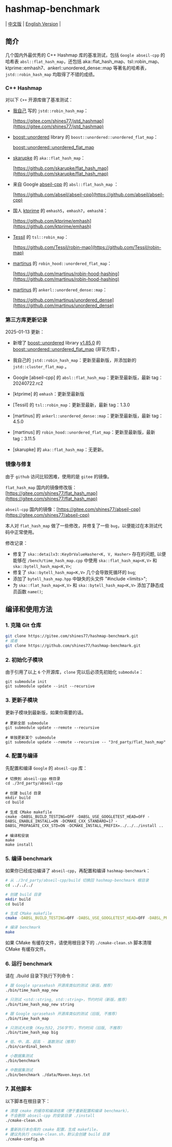# hashmap-benchmark

| [中文版](./README.md) | [English Version](./README.en.md) |

## 简介

几个国内外最优秀的 C++ Hashmap 库的基准测试，包括 `Google abseil-cpp` 的哈希表 `absl::flat_hash_map`，还包括 aka::flat_hash_map、tsl::robin_map、ktprime::emhash7、ankerl::unordered_dense::map 等著名的哈希表，`jstd::robin_hash_map` 均取得了不错的成绩。

### C++ Hashmap

对以下 `C++` 开源库做了基准测试：

* [我自己](https://github.com/shines77) 写的 `jstd::robin_hash_map`：

    [https://gitee.com/shines77/jstd_hashmap](https://gitee.com/shines77/jstd_hashmap)

* [boost::unordered](https://github.com/boostorg/unordered) library 的 `boost::unordered::unordered_flat_map`：

    [boost::unordered::unordered_flat_map](https://github.com/MikePopoloski/boost_unordered)

* [skarupke](https://github.com/skarupke) 的 `aka::flat_hash_map`：

    [https://github.com/skarupke/flat_hash_map](https://github.com/skarupke/flat_hash_map)

* 来自 Google [abseil-cpp](https://github.com/abseil) 的 `absl::flat_hash_map` ：

    [https://github.com/abseil/abseil-cpp](https://github.com/abseil/abseil-cpp)

* 国人 [ktprime](https://github.com/ktprime) 的 `emhash5`，`emhash7`，`emhash8`：

    [https://github.com/ktprime/emhash](https://github.com/ktprime/emhash)

* [Tessil](https://github.com/Tessil) 的 `tsl::robin_map`：

    [https://github.com/Tessil/robin-map](https://github.com/Tessil/robin-map)

* [martinus](https://github.com/martinus) 的 `robin_hood::unordered_flat_map`：

    [https://github.com/martinus/robin-hood-hashing](https://github.com/martinus/robin-hood-hashing)

* [martinus](https://github.com/martinus) 的 `ankerl::unordered_dense::map`：

    [https://github.com/martinus/unordered_dense](https://github.com/martinus/unordered_dense)

### 第三方库更新记录

2025-01-13 更新：

- 新增了 [boost::unordered](https://github.com/boostorg/unordered) library [v1.85.0](https://github.com/boostorg/unordered) 的 [boost::unordered::unordered_flat_map](https://github.com/MikePopoloski/boost_unordered) (非官方库) 。

- 我自己的 `jstd::robin_hash_map`：更新至最新版，并添加新的 `jstd::cluster_flat_map` 。

- Google [abseil-cpp] 的 `absl::flat_hash_map`：更新至最新版，最新 tag：20240722.rc2

- [ktprime] 的 `emhash`：更新至最新版

- [Tessil] 的 `tsl::robin_map`：更新至最新，最新 tag：1.3.0

- [martinus] 的 `ankerl::unordered_dense::map`：更新至最新版，最新 tag：4.5.0

- [martinus] 的 `robin_hood::unordered_flat_map`：更新至最新版，最新 tag：3.11.5

- [skarupke] 的 `aka::flat_hash_map`：无更新。

### 镜像与修复

由于 `github` 访问比较困难，使用的是 `gitee` 的镜像。

`flat_hash_map` 国内的镜像修改版：[https://gitee.com/shines77/flat_hash_map](https://gitee.com/shines77/flat_hash_map)

`abseil-cpp` 国内的镜像：[https://gitee.com/shines77/abseil-cpp](https://gitee.com/shines77/abseil-cpp)

本人对 `flat_hash_map` 做了一些修改，并修复了一些 `bug`，以便能过在本测试代码中正常使用。

修改记录：

* 修复了 `ska::detailv3::KeyOrValueHasher<K, V, Hasher>` 存在的问题, 以便能够在 `/bench/time_hash_map.cpp` 中使用 `ska::flat_hash_map<K,V>` 和 `ska::bytell_hash_map<K,V>`;
* 修复了 `ska::bytell_hash_map<K,V>` 几个会导致死循环的 `bug`;
* 添加了 `bytell_hash_map.hpp` 中缺失的头文件 "#include \<limits\>";
* 为 `ska::flat_hash_map<K,V>` 和 `ska::bytell_hash_map<K,V>` 添加了静态成员函数 `name()`;

## 编译和使用方法

### 1. 克隆 Git 仓库

```bash
git clone https://gitee.com/shines77/hashmap-benchmark.git
# 或者
git clone https://github.com/shines77/hashmap-benchmark.git
```

### 2. 初始化子模块

由于引用了以上 `6` 个开源库，`clone` 完以后必须先初始化 `submodule`：

```shell
git submodule init
git submodule update --init --recursive
```

### 3. 更新子模块

更新子模块到最新版，如果你需要的话。

```shell
# 更新全部 submodule
git submodule update --remote --recursive

# 单独更新某个 submodule
git submodule update --remote --recursive -- "3rd_party/flat_hash_map"
```

### 4. 配置与编译

先配置和编译 `Google` 的 `abseil-cpp` 库：

```shell
# 切换到 abseil-cpp 根目录
cd ./3rd_party/abseil-cpp

# 创建 build 目录
mkdir build
cd build

# 生成 CMake makefile
cmake -DABSL_BUILD_TESTING=OFF -DABSL_USE_GOOGLETEST_HEAD=OFF -DABSL_ENABLE_INSTALL=ON -DCMAKE_CXX_STANDARD=17 -DABSL_PROPAGATE_CXX_STD=ON -DCMAKE_INSTALL_PREFIX=../../../install ..

# 编译和安装
make
make install
```

### 5. 编译 benchmark

如果你已经成功编译了 `abseil-cpp`，再配置和编译 `hashmap-benchmark`：

```bash
# 从 ./3rd_party/abseil-cpp/build 切换回 hashmap-benchmark 根目录
cd ../../../

# 创建 build 目录
mkdir build
cd build

# 生成 CMake makefile
cmake -DABSL_BUILD_TESTING=OFF -DABSL_USE_GOOGLETEST_HEAD=OFF -DABSL_PROPAGATE_CXX_STD=ON -DCMAKE_PREFIX_PATH=./install ..

# 编译 benchmark
make
```

如果 CMake 有缓存文件，请使用根目录下的 `./cmake-clean.sh` 脚本清理 CMake 有缓存文件。

### 6. 运行 benchmark

请在 ./build 目录下执行下列命令：

```bash
# 跟 Google sprasehash 开源库类似的测试（新版，推荐）
./bin/time_hash_map_new

# 只测试 <std::string, std::string>，节约时间（新版，推荐）
./bin/time_hash_map_new string

# 跟 Google sprasehash 开源库类似的测试（旧版, 不推荐）
./bin/time_hash_map

# 只测试大对象 (Key为32, 256字节)，节约时间（旧版, 不推荐）
./bin/time_hash_map big

# 低、中、高、超高 - 基数测试（推荐）
./bin/cardinal_bench

# 小数据集测试
./bin/benchmark

# 中数据集测试
./bin/benchmark ./data/Maven.keys.txt
```

### 7. 其他脚本

以下脚本在根目录下：

```bash
# 清理 cmake 的缓存和编译结果（便于重新配置和编译 benchmark），
# 不会删除 abseil-cpp 的安装目录 ./install
./cmake-clean.sh

# 重新执行本仓库的 cmake 配置，生成 makefile，
# 建议先执行 cmake-clean.sh，默认会创建 build 目录
./cmake-config.sh
```
